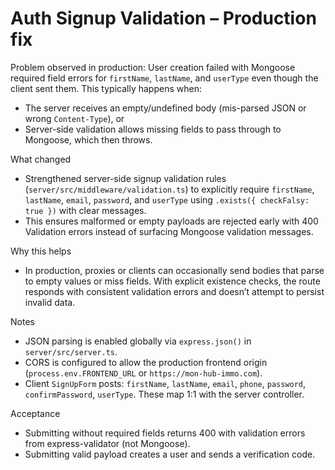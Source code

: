 # Auth Signup Validation – Production fix

Problem observed in production: User creation failed with Mongoose required field errors for `firstName`, `lastName`, and `userType` even though the client sent them. This typically happens when:

- The server receives an empty/undefined body (mis-parsed JSON or wrong `Content-Type`), or
- Server-side validation allows missing fields to pass through to Mongoose, which then throws.

What changed

- Strengthened server-side signup validation rules (`server/src/middleware/validation.ts`) to explicitly require `firstName`, `lastName`, `email`, `password`, and `userType` using `.exists({ checkFalsy: true })` with clear messages.
- This ensures malformed or empty payloads are rejected early with 400 Validation errors instead of surfacing Mongoose validation messages.

Why this helps

- In production, proxies or clients can occasionally send bodies that parse to empty values or miss fields. With explicit existence checks, the route responds with consistent validation errors and doesn’t attempt to persist invalid data.

Notes

- JSON parsing is enabled globally via `express.json()` in `server/src/server.ts`.
- CORS is configured to allow the production frontend origin (`process.env.FRONTEND_URL` or `https://mon-hub-immo.com`).
- Client `SignUpForm` posts: `firstName`, `lastName`, `email`, `phone`, `password`, `confirmPassword`, `userType`. These map 1:1 with the server controller.

Acceptance

- Submitting without required fields returns 400 with validation errors from express-validator (not Mongoose).
- Submitting valid payload creates a user and sends a verification code.
